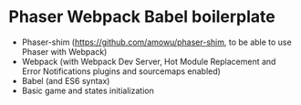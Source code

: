 Phaser Webpack Babel boilerplate 
=======

- Phaser-shim (https://github.com/amowu/phaser-shim, to be able to use Phaser with Webpack)
- Webpack (with Webpack Dev Server, Hot Module Replacement and Error Notifications plugins and sourcemaps enabled)
- Babel (and ES6 syntax)
- Basic game and states initialization 
